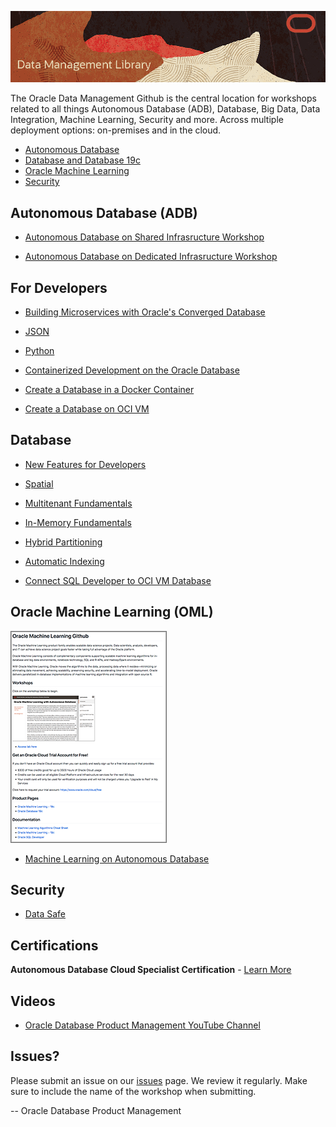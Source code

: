 ![](./images/data-management-title.png)

The Oracle Data Management Github is the central location for workshops related to all things Autonomous Database (ADB), Database, Big Data, Data Integration, Machine Learning, Security and more.  Across multiple deployment options:  on-premises and in the cloud.  

- [Autonomous Database](./autonomous-database) 
- [Database and Database 19c](./database) 
- [Oracle Machine Learning](./oracle-machine-learning) 
- [Security](./security) 

## Autonomous Database (ADB) 
- [Autonomous Database on Shared Infrasructure Workshop](https://oracle.github.io/learning-library/data-management-library/autonomous-database/shared/workshops/freetier-overview/)

- [Autonomous Database on Dedicated Infrasructure Workshop](https://oracle.github.io/learning-library/data-management-library/autonomous-database/dedicated/workshop/)


## For Developers
- [Building Microservices with Oracle's Converged Database](https://oracle.github.io/learning-library/developer-library/microservices-with-converged-db)
- [JSON](https://oracle.github.io/learning-library/developer-library/oracle-db-features-for-developers/workshops/json-freetier) 

- [Python](https://oracle.github.io/learning-library/developer-library/oracle-db-features-for-developers/workshops/python-freetier) 
- [Containerized Development on the Oracle Database](https://oracle.github.io/learning-library/data-management-library/database/docker/db-on-docker/freetier) 

- [Create a Database in a Docker Container](https://oracle.github.io/learning-library/data-management-library/database/docker/create-database-in-docker) 

- [Create a Database on OCI VM ](https://oracle.github.io/learning-library/data-management-library/database/oci-vm-database/create-oci-vm-db) 

## Database 
- [New Features for Developers](https://oracle.github.io/learning-library/developer-library/oracle-db-features-for-developers/freetier/index.html)  

- [Spatial](https://oracle.github.io/learning-library/data-management-library/database/spatial/freetier/index.html)

- [Multitenant Fundamentals](https://oracle.github.io/learning-library/data-management-library/database/multitenant/freetier/index.html)  

- [In-Memory Fundamentals](https://oracle.github.io/learning-library/data-management-library/database/in-memory/freetier/index.html) 

- [Hybrid Partitioning](https://oracle.github.io/learning-library/developer-library/oracle-db-features-for-developers/workshops/hybridpart-freetier) 

- [Automatic Indexing](https://oracle.github.io/learning-library/developer-library/oracle-db-features-for-developers/workshops/autoindex-freetier) 

- [Connect SQL Developer to OCI VM Database](https://oracle.github.io/learning-library/data-management-library/database/oci-vm-database/create-oci-vm-db/) 

  
## Oracle Machine Learning (OML) 
[![](./images/omlgithub.png)](./oracle-machine-learning) 
- [Machine Learning on Autonomous Database](https://oracle.github.io/learning-library/data-management-library/oracle-machine-learning/adb-oml/workshop/)
  
## Security 
- [Data Safe](https://github.com/kaymalcolm/learning-library/blob/master/data-management-library/security/data-safe)

## Certifications ##

**Autonomous Database Cloud Specialist Certification** - [Learn More](https://education.oracle.com/oracle-autonomous-database-cloud-2019-certified-specialist/trackp_OADB19)

## Videos
- [Oracle Database Product Management YouTube Channel](https://www.youtube.com/channel/UCr6mzwq_gcdsefQWBI72wIQ)

## Issues?
Please submit an issue on our [issues](https://github.com/oracle/learning-library/issues) page.  We review it regularly.  Make sure to include the name of the workshop when submitting.

-- Oracle Database Product Management






